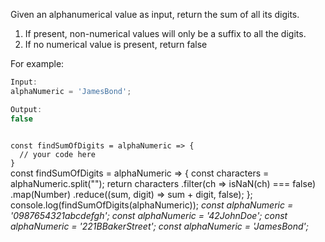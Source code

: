 Given an alphanumerical value as input, return the sum of all its digits.

1. If present, non-numerical values will only be a suffix to all the digits.
2. If no numerical value is present, return false

For example:
```js
Input:
alphaNumeric = 'JamesBond';

Output:
false
```

<codeblock language="javascript" type="exercise" testMode="multipleInput">
<code>
const findSumOfDigits = alphaNumeric => {
  // your code here
}
</code>

<solution>
const findSumOfDigits = alphaNumeric => {
  const characters = alphaNumeric.split("");
  return characters
    .filter(ch => isNaN(ch) === false)
    .map(Number)
    .reduce((sum, digit) => sum + digit, false);
};
</solution>

<testcases>
<caller>
console.log(findSumOfDigits(alphaNumeric));
</caller>
<testcase>
<i>
const alphaNumeric = '0987654321abcdefgh';
</i>
</testcase>
<testcase>
<i>
const alphaNumeric = '42JohnDoe';
</i>
</testcase>
<testcase>
<i>
const alphaNumeric = '221BBakerStreet';
</i>
</testcase>
<testcase>
<i>
const alphaNumeric = 'JamesBond';
</i>
</testcase>
</testcases>
</codeblock>
